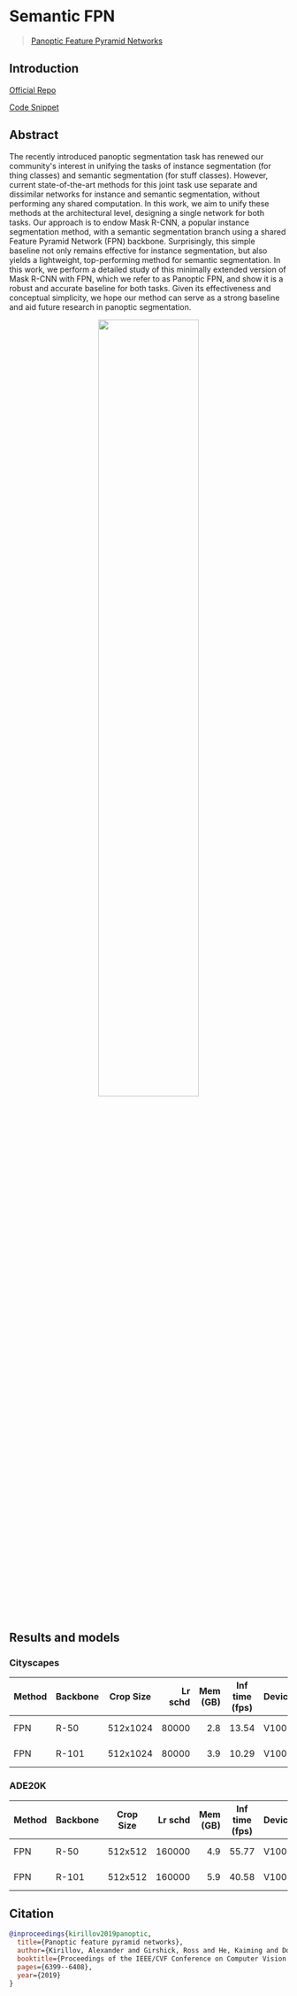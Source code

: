 # Semantic FPN

> [Panoptic Feature Pyramid Networks](https://arxiv.org/abs/1901.02446)

## Introduction

<!-- [ALGORITHM] -->

<a href="https://github.com/facebookresearch/detectron2">Official Repo</a>

<a href="https://github.com/open-mmlab/mmsegmentation/blob/v0.17.0/mmseg/models/decode_heads/fpn_head.py#L12">Code Snippet</a>

## Abstract

<!-- [ABSTRACT] -->

The recently introduced panoptic segmentation task has renewed our community's interest in unifying the tasks of instance segmentation (for thing classes) and semantic segmentation (for stuff classes). However, current state-of-the-art methods for this joint task use separate and dissimilar networks for instance and semantic segmentation, without performing any shared computation. In this work, we aim to unify these methods at the architectural level, designing a single network for both tasks. Our approach is to endow Mask R-CNN, a popular instance segmentation method, with a semantic segmentation branch using a shared Feature Pyramid Network (FPN) backbone. Surprisingly, this simple baseline not only remains effective for instance segmentation, but also yields a lightweight, top-performing method for semantic segmentation. In this work, we perform a detailed study of this minimally extended version of Mask R-CNN with FPN, which we refer to as Panoptic FPN, and show it is a robust and accurate baseline for both tasks. Given its effectiveness and conceptual simplicity, we hope our method can serve as a strong baseline and aid future research in panoptic segmentation.

<!-- [IMAGE] -->

<div align=center>
<img src="https://user-images.githubusercontent.com/24582831/142902694-03ed2131-9104-467b-ace1-c74c62fb7177.png" width="60%"/>
</div>

## Results and models

### Cityscapes

| Method | Backbone | Crop Size | Lr schd | Mem (GB) | Inf time (fps) | Device |  mIoU | mIoU(ms+flip) | config                                                                                                                    | download                                                                                                                                                                                                                                                                                                                           |
| ------ | -------- | --------- | ------: | -------: | -------------- | ------ | ----: | ------------- | ------------------------------------------------------------------------------------------------------------------------- | ---------------------------------------------------------------------------------------------------------------------------------------------------------------------------------------------------------------------------------------------------------------------------------------------------------------------------------- |
| FPN    | R-50     | 512x1024  |   80000 |      2.8 | 13.54          | V100   | 74.52 | 76.08         | [config](https://github.com/open-mmlab/mmsegmentation/blob/main/configs/sem_fpn/fpn_r50_4xb2-80k_cityscapes-512x1024.py)  | [model](https://download.openmmlab.com/mmsegmentation/v0.5/sem_fpn/fpn_r50_512x1024_80k_cityscapes/fpn_r50_512x1024_80k_cityscapes_20200717_021437-94018a0d.pth) \| [log](https://download.openmmlab.com/mmsegmentation/v0.5/sem_fpn/fpn_r50_512x1024_80k_cityscapes/fpn_r50_512x1024_80k_cityscapes-20200717_021437.log.json)     |
| FPN    | R-101    | 512x1024  |   80000 |      3.9 | 10.29          | V100   | 75.80 | 77.40         | [config](https://github.com/open-mmlab/mmsegmentation/blob/main/configs/sem_fpn/fpn_r101_4xb2-80k_cityscapes-512x1024.py) | [model](https://download.openmmlab.com/mmsegmentation/v0.5/sem_fpn/fpn_r101_512x1024_80k_cityscapes/fpn_r101_512x1024_80k_cityscapes_20200717_012416-c5800d4c.pth) \| [log](https://download.openmmlab.com/mmsegmentation/v0.5/sem_fpn/fpn_r101_512x1024_80k_cityscapes/fpn_r101_512x1024_80k_cityscapes-20200717_012416.log.json) |

### ADE20K

| Method | Backbone | Crop Size | Lr schd | Mem (GB) | Inf time (fps) | Device |  mIoU | mIoU(ms+flip) | config                                                                                                                | download                                                                                                                                                                                                                                                                                                           |
| ------ | -------- | --------- | ------: | -------: | -------------- | ------ | ----: | ------------- | --------------------------------------------------------------------------------------------------------------------- | ------------------------------------------------------------------------------------------------------------------------------------------------------------------------------------------------------------------------------------------------------------------------------------------------------------------ |
| FPN    | R-50     | 512x512   |  160000 |      4.9 | 55.77          | V100   | 37.49 | 39.09         | [config](https://github.com/open-mmlab/mmsegmentation/blob/main/configs/sem_fpn/fpn_r50_4xb4-160k_ade20k-512x512.py)  | [model](https://download.openmmlab.com/mmsegmentation/v0.5/sem_fpn/fpn_r50_512x512_160k_ade20k/fpn_r50_512x512_160k_ade20k_20200718_131734-5b5a6ab9.pth) \| [log](https://download.openmmlab.com/mmsegmentation/v0.5/sem_fpn/fpn_r50_512x512_160k_ade20k/fpn_r50_512x512_160k_ade20k-20200718_131734.log.json)     |
| FPN    | R-101    | 512x512   |  160000 |      5.9 | 40.58          | V100   | 39.35 | 40.72         | [config](https://github.com/open-mmlab/mmsegmentation/blob/main/configs/sem_fpn/fpn_r101_4xb4-160k_ade20k-512x512.py) | [model](https://download.openmmlab.com/mmsegmentation/v0.5/sem_fpn/fpn_r101_512x512_160k_ade20k/fpn_r101_512x512_160k_ade20k_20200718_131734-306b5004.pth) \| [log](https://download.openmmlab.com/mmsegmentation/v0.5/sem_fpn/fpn_r101_512x512_160k_ade20k/fpn_r101_512x512_160k_ade20k-20200718_131734.log.json) |

## Citation

```bibtex
@inproceedings{kirillov2019panoptic,
  title={Panoptic feature pyramid networks},
  author={Kirillov, Alexander and Girshick, Ross and He, Kaiming and Doll{\'a}r, Piotr},
  booktitle={Proceedings of the IEEE/CVF Conference on Computer Vision and Pattern Recognition},
  pages={6399--6408},
  year={2019}
}
```
